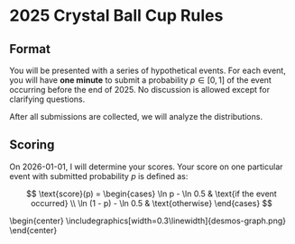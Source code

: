 # 2025 Crystal Ball Cup Rules

## Format

You will be presented with a series of hypothetical events. For each event, you will have 
**one minute** to submit a probability $p \in [0, 1]$ of the event occurring before the end
of 2025. No discussion is allowed except for clarifying questions. 

After all submissions are collected, we will analyze the distributions.

## Scoring

On 2026-01-01, I will determine your scores.  Your score on one particular event with 
submitted probability $p$ is defined as:

$$
\text{score}(p) =
\begin{cases}
\ln p - \ln 0.5 & \text{if the event occurred} \\
\ln (1 - p) - \ln 0.5 & \text{otherwise}
\end{cases}
$$

\begin{center}
\includegraphics[width=0.3\linewidth]{desmos-graph.png}
\end{center}
